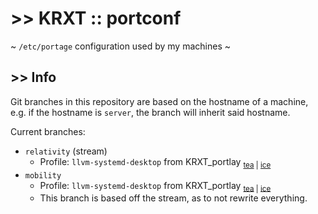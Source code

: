 # >> KRXT :: portconf
~ `/etc/portage` configuration used by my machines ~

## >> Info
Git branches in this repository are based on the hostname of a machine, e.g. if the hostname is `server`, the branch will inherit said hostname.

Current branches:
- `relativity` (stream)
    - Profile: `llvm-systemd-desktop` from KRXT_portlay <sub>[tea](https:///tea.krxt.dev/kir68k/KRXT_portlay) | [ice](https://codeberg.org/kir68k/KRXT_portlay)</sub>
- `mobility`
    - Profile: `llvm-systemd-desktop` from KRXT_portlay <sub>[tea](https:///tea.krxt.dev/kir68k/KRXT_portlay) | [ice](https://codeberg.org/kir68k/KRXT_portlay)</sub>
    - This branch is based off the stream, as to not rewrite everything.
